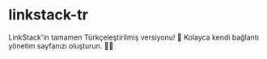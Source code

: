# linkstack-tr
LinkStack'in tamamen Türkçeleştirilmiş versiyonu! 🚀 Kolayca kendi bağlantı yönetim sayfanızı oluşturun. 🔗✨
